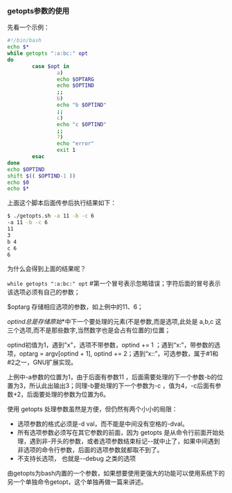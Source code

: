 ### getopts参数的使用 

先看一个示例：

```sh
#!/bin/bash
echo $*
while getopts ":a:bc:" opt
do
        case $opt in
                a)
                echo $OPTARG
                echo $OPTIND
                ;;
                b)
                echo "b $OPTIND"
                ;;
                c)
                echo "c $OPTIND"
                ;;
                ?)
                echo "error"
                exit 1
        esac
done
echo $OPTIND
shift $(( $OPTIND-1 ))
echo $0
echo $*   
```

上面这个脚本后面传参后执行结果如下：

```sh
$ ./getopts.sh -a 11 -b -c 6
-a 11 -b -c 6
11
3
b 4
c 6
6  
```

为什么会得到上面的结果呢？

`while getopts ":a:bc:" opt` #第一个冒号表示忽略错误；字符后面的冒号表示该选项必须有自己的参数；

$optarg 存储相应选项的参数，如上例中的11、6；

$optind 总是存储原始$*中下一个要处理的元素(不是参数,而是选项,此处是 a,b,c 这三个选项,而不是那些数字,当然数字也是会占有位置的)位置；

optind初值为1，遇到"x"，选项不带参数，optind += 1 ；遇到“x:”，带参数的选项，optarg = argv[optind + 1], optind += 2；遇到“x::”，可选参数，属于#1和#2之一，GNU扩展实现。

上例中-a参数的位置为1，由于后面有参数11 ，后面需要处理的下一个参数-b的位置为3，所认此出输出3；同理-b要处理的下一个参数为-c ，值为4，-c后面有参数+2，后面要处理的参数为位置为6。

使用 getopts 处理参数虽然是方便，但仍然有两个小小的局限：

- 选项参数的格式必须是-d val，而不能是中间没有空格的-dval。
- 所有选项参数必须写在其它参数的前面，因为 getopts 是从命令行前面开始处理，遇到非-开头的参数，或者选项参数结束标记--就中止了，如果中间遇到非选项的命令行参数，后面的选项参数就都取不到了。
- 不支持长选项， 也就是--debug 之类的选项

由getopts为bash内置的一个参数，如果想要使用更强大的功能可以使用系统下的另一个单独命令getopt，这个单独再做一篇来讲述。